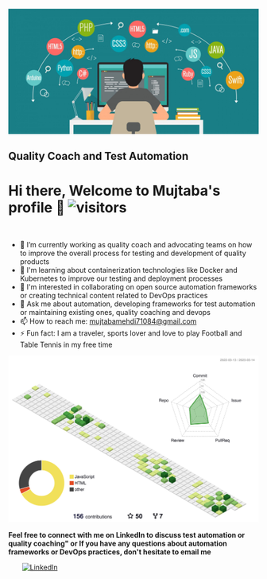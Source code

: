 ![](./images/header.png)

## Quality Coach and Test Automation 

# Hi there, Welcome to Mujtaba's profile 👋 ![visitors](https://visitor-badge.glitch.me/badge?page_id=mujjazi.mujjazi&left_color=blue&right_color=blue)

<br>


- 🔭 I’m currently working as quality coach and advocating teams on how to improve the overall process for testing and development of quality products
- 🌱 I'm learning about containerization technologies like Docker and Kubernetes to improve our testing and deployment processes
- 👯 I'm interested in collaborating on open source automation frameworks or creating technical content related to DevOps practices
- 💬 Ask me about automation, developing frameworks for test automation or maintaining existing ones, quality coaching and devops
- 📫 How to reach me: mujtabamehdi71084@gmail.com
- ⚡ Fun fact: I am a traveler, sports lover and love to play Football and Table Tennis in my free time

![My Contributions](./profile-3d-contrib/profile-green-animate.svg)
<br>

<b>Feel free to connect with me on LinkedIn to discuss test automation or quality coaching" or If you have any questions about automation frameworks or DevOps practices, don't hesitate to email me</b>

&nbsp; &nbsp; &nbsp; &nbsp;[![LinkedIn](https://github.com/mujjazi/mujjazi/blob/master/link.ico)](https://www.linkedin.com/in/mujtabamehdi9) 

